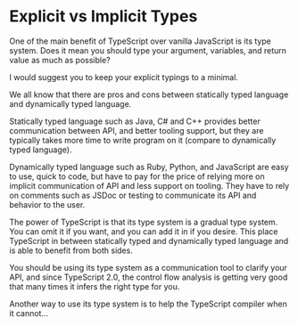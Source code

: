 # Explicit vs Implicit Types

One of the main benefit of TypeScript over vanilla JavaScript is its type system.
Does it mean you should type your argument, variables, and return value as much as possible?

I would suggest you to keep your explicit typings to a minimal.

We all know that there are pros and cons between statically typed language and dynamically typed language.

Statically typed language such as Java, C# and C++ provides better communication between API,
and better tooling support,
but they are typically takes more time to write program on it (compare to dynamically typed language).

Dynamically typed language such as Ruby, Python, and JavaScript are easy to use, quick to code,
but have to pay for the price of relying more on implicit communication of API and less support on tooling.
They have to rely on comments such as JSDoc or testing to communicate its API and behavior to the user.

The power of TypeScript is that its type system is a gradual type system.
You can omit it if you want, and you can add it in if you desire.
This place TypeScript in between statically typed and dynamically typed language and is able to benefit from both sides.

You should be using its type system as a communication tool to clarify your API,
and since TypeScript 2.0,
the control flow analysis is getting very good that many times it infers the right type for you.

Another way to use its type system is to help the TypeScript compiler when it cannot...
